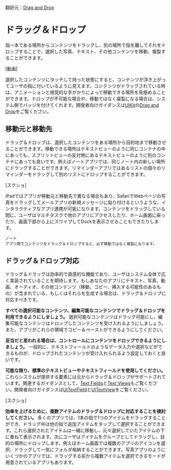 翻訳元：[Drag and Drop](https://developer.apple.com/design/human-interface-guidelines/ios/user-interaction/drag-and-drop/)

# ドラッグ＆ドロップ

指一本である場所からコンテンツをドラッグし、別の場所で指を離してそれをドロップすることで、選択した写真、テキスト、その他コンテンツを移動、複製することができます。

[動画]

選択したコンテンツにタッチして持った状態にすると、コンテンツが浮き上がってユーザの指に付いているように見えます。コンテンツがドラッグされている時は、アニメーションと視覚的な手がかりによって移動できる場所を見極めることができます。ドロップが不可能な場合や、移動ではなく複製になる場合は、システム側でバッジを付けてくれます。開発者向けガイダンスは[UIKit](https://developer.apple.com/documentation/uikit)の[Drag and Drop](https://developer.apple.com/documentation/uikit/drag_and_drop)をご覧ください。

## 移動元と移動先

ドラッグ＆ドロップは、選択したコンテンツをある場所から目的地まで移動させることができます。移動できる場所はテキストビューのように同じコンテナの中にあっても、スプリットビューの反対側にあるテキストビューのように別のコンテナにあっても良いです。例えばノートアプリでは、同じノート内の新しい場所にドラッグすることができます。リマインダーアプリではあるリストの個々のリマインダーをドラッグして別のリストにドロップすることができます。

[スクショ]

iPadではアプリが移動元と移動先で異なる場合もあり、SafariでWebページの写真をドラッグしてメールアプリの新規メッセージに貼り付けるというような、インタラクティブなアプリ連携が可能になります。コンテンツをドラッグしている間に、ユーザはマルチタスクで他のアプリにアクセスしたり、ホーム画面に戻ったり、画面下部から上にスワイプしてDockを表示させることもできたりします。

```
ノート
アプリ間でコンテンツをドラッグ＆ドロップすると、必ず移動ではなく複製になります。
```

## ドラッグ＆ドロップ対応

ドラッグ＆ドラッグは効率的で直感的な機能であり、ユーザはシステム全体で広く実装されていることを期待します。もしあなたのアプリにテキスト、写真、動画、オーディオ、その他コンテンツ（移動、コピー、挿入する可能性のあるもの）が含まれている、もしくはそれらを生成する場合は、ドラッグ＆ドロップに対応すべきです。

**すべての選択可能なコンテンツ、編集可能なコンテンツでドラッグ＆ドロップを利用できるようにしましょう。** 選択可能なコンテンツはドラッグ可能にし、編集可能なコンテンツはドロップしたコンテンツを受け入れるようにしましょう。また、アプリがこれらの領域でコピー＆ペーストができるようにしてください。

**妥当だと思われる場合は、コントロールにコンテンツをドロップできるようにしましょう。** 一般的に、テキストフィールドのようなデータ入力や選択などができるものが、ドロップされたコンテンツが受け入れられるよう設定しておくと良いです。

**可能な限り、標準のテキストビューやテキストフィールドを使用してください。** これらシステムが提供する要素には元からドラッグ＆ドロップがサポートされています。関連するガイダンスとして、[Text Fields](https://developer.apple.com/design/human-interface-guidelines/ios/controls/text-fields/)と[Text Views](https://developer.apple.com/design/human-interface-guidelines/ios/views/text-views/)もご覧ください。開発者向けガイダンスは[UITextField](https://developer.apple.com/documentation/uikit/uitextfield)と[UITextView](https://developer.apple.com/documentation/uikit/uitextview)をご覧ください。

[スクショ]

**効率を上げるために、複数アイテムのドラッグ＆ドロップに対応することを検討してください。** 多くのアプリでは、1本の指で1つのアイテムをドラッグすることができ、ドラッグ中は他の指で追加アイテムをタップして選択することができます。これら選択されたアイテムは一緒に移動し、元々選択していたアイテムの下に重ねて表示されます。次にユーザはアイテムをグループとしてドラッグし、目的の場所にドロップします。例えばホーム画面では複数のアプリのアイコンを選択、ドラッグして一気にフォルダ格納することができます。写真アプリのようにいくつかのアプリでは、ドラッグする前から複数アイテムを選択できるモードが用意されているアプリもあります。